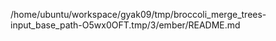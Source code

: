 /home/ubuntu/workspace/gyak09/tmp/broccoli_merge_trees-input_base_path-O5wx0OFT.tmp/3/ember/README.md